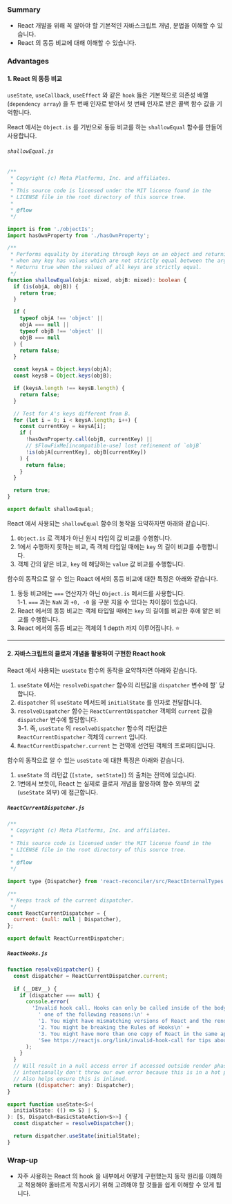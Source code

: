 ### Summary
- React 개발을 위해 꼭 알아야 할 기본적인 자바스크립트 개념, 문법을 이해할 수 있습니다.
- React 의 동등 비교에 대해 이해할 수 있습니다.

### Advantages
#### 1. React 의 동등 비교
`useState`, `useCallback`, `useEffect` 와 같은 `hook` 들은 기본적으로 의존성 배열 (`dependency array`) 을 두 번째 인자로 받아서 첫 번째 인자로 받은 콜백 함수 값을 기억합니다.

React 에서는 `Object.is` 를 기반으로 동등 비교를 하는 `shallowEqual` 함수를 만들어 사용합니다.

###### `shallowEqual.js`
```ts
/**
 * Copyright (c) Meta Platforms, Inc. and affiliates.
 *
 * This source code is licensed under the MIT license found in the
 * LICENSE file in the root directory of this source tree.
 *
 * @flow
 */

import is from './objectIs';
import hasOwnProperty from './hasOwnProperty';

/**
 * Performs equality by iterating through keys on an object and returning false
 * when any key has values which are not strictly equal between the arguments.
 * Returns true when the values of all keys are strictly equal.
 */
function shallowEqual(objA: mixed, objB: mixed): boolean {
  if (is(objA, objB)) {
    return true;
  }

  if (
    typeof objA !== 'object' ||
    objA === null ||
    typeof objB !== 'object' ||
    objB === null
  ) {
    return false;
  }

  const keysA = Object.keys(objA);
  const keysB = Object.keys(objB);

  if (keysA.length !== keysB.length) {
    return false;
  }

  // Test for A's keys different from B.
  for (let i = 0; i < keysA.length; i++) {
    const currentKey = keysA[i];
    if (
      !hasOwnProperty.call(objB, currentKey) ||
      // $FlowFixMe[incompatible-use] lost refinement of `objB`
      !is(objA[currentKey], objB[currentKey])
    ) {
      return false;
    }
  }

  return true;
}

export default shallowEqual;
```

React 에서 사용되는 `shallowEqual` 함수의 동작을 요약하자면 아래와 같습니다.

1. `Object.is` 로 객체가 아닌 원시 타입의 값 비교를 수행합니다.
2. 1에서 수행하지 못하는 비교, 즉 객체 타입일 때에는 `key` 의 길이 비교를 수행합니다.
3. 객체 간의 얕은 비교, `key` 에 해당하는 `value` 값 비교를 수행합니다.

함수의 동작으로 알 수 있는 React 에서의 동등 비교에 대한 특징은 아래와 같습니다.

1. 동등 비교에는 `===` 연산자가 아닌 `Object.is` 메서드를 사용합니다. <br/>
  1-1. `===` 과는 `NaN` 과 `+0, -0` 을 구분 지을 수 있다는 차이점이 있습니다.
2. React 에서의 동등 비교는 객체 타입일 때에는 `key` 의 길이를 비교한 후에 얕은 비교를 수행합니다.
3. React 에서의 동등 비교는 객체의 1 depth 까지 이루어집니다. ⭐

-------

#### 2. 자바스크립트의 클로저 개념을 활용하여 구현한 React hook

React 에서 사용되는 `useState` 함수의 동작을 요약하자면 아래와 같습니다.

1. `useState` 에서는 `resolveDispatcher` 함수의 리턴값을 `dispatcher` 변수에 할`  당합니다.
2. `dispatcher` 의 `useState` 메서드에 `initialState` 를 인자로 전달합니다.
3. `resolveDispatcher` 함수는 `ReactCurrentDispatcher` 객체의 `current` 값을 `dispatcher` 변수에 할당합니다. <br/>
  3-1. 즉, `useState` 의 `resolveDispatcher` 함수의 리턴값은 `ReactCurrentDispatcher` 객체의 `current` 입니다.
4. `ReactCurrentDispatcher.current` 는 전역에 선언된 객체의 프로퍼티입니다.

함수의 동작으로 알 수 있는 `useState` 에 대한 특징은 아래와 같습니다.

1. `useState` 의 리턴값 (`[state, setState]`) 의 출처는 전역에 있습니다.
2. 1번에서 보듯이, React 는 실제로 클로저 개념을 활용하여 함수 외부의 값 (`useState` 외부) 에 접근합니다.

##### `ReactCurrentDispatcher.js`
```js
/**
 * Copyright (c) Meta Platforms, Inc. and affiliates.
 *
 * This source code is licensed under the MIT license found in the
 * LICENSE file in the root directory of this source tree.
 *
 * @flow
 */

import type {Dispatcher} from 'react-reconciler/src/ReactInternalTypes';

/**
 * Keeps track of the current dispatcher.
 */
const ReactCurrentDispatcher = {
  current: (null: null | Dispatcher),
};

export default ReactCurrentDispatcher;
```

##### `ReactHooks.js`
```js
function resolveDispatcher() {
  const dispatcher = ReactCurrentDispatcher.current;
  
  if (__DEV__) {
    if (dispatcher === null) {
      console.error(
        'Invalid hook call. Hooks can only be called inside of the body of a function component. This could happen for' +
          ' one of the following reasons:\n' +
          '1. You might have mismatching versions of React and the renderer (such as React DOM)\n' +
          '2. You might be breaking the Rules of Hooks\n' +
          '3. You might have more than one copy of React in the same app\n' +
          'See https://reactjs.org/link/invalid-hook-call for tips about how to debug and fix this problem.',
      );
    }
  }
  // Will result in a null access error if accessed outside render phase. We
  // intentionally don't throw our own error because this is in a hot path.
  // Also helps ensure this is inlined.
  return ((dispatcher: any): Dispatcher);
}

export function useState<S>(
  initialState: (() => S) | S,
): [S, Dispatch<BasicStateAction<S>>] {
  const dispatcher = resolveDispatcher();

  return dispatcher.useState(initialState);
}
```

### Wrap-up
- 자주 사용하는 React 의 hook 을 내부에서 어떻게 구현했는지 동작 원리를 이해하고 적용해야 올바르게 작동시키기 위해 고려해야 할 것들을 쉽게 이해할 수 있게 됩니다.